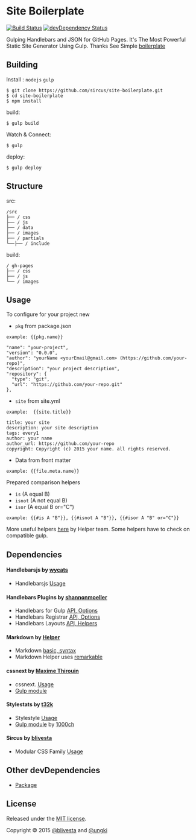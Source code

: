 # Site Boilerplate

[![Build Status](https://img.shields.io/travis/sircus/site-boilerplate/master.svg?style=flat)](https://travis-ci.org/sircus/site-boilerplate)
[![devDependency Status](https://david-dm.org/sircus/site-boilerplate/dev-status.svg)](https://david-dm.org/sircus/site-boilerplate#info=devDependencies&view=table)

Gulping Handlebars and JSON for GitHub Pages. It's The Most Powerful Static Site Generator Using Gulp. Thanks See Simple  [boilerplate](https://github.com/shannonmoeller/gulp-hb-boilerplate)

## Building

Install : `nodejs` `gulp`

```
$ git clone https://github.com/sircus/site-boilerplate.git
$ cd site-boilerplate
$ npm install
```

build:

```
$ gulp build
```

Watch & Connect:

```
$ gulp
```

deploy:

```
$ gulp deploy
```

## Structure

src:

```
/src
├── / css
├── / js
├── / data
├── / images
├── / partials
└──├── / include
```

build:

```
/ gh-pages
├── / css
├── / js
└── / images
```

## Usage

To configure for your project new

- `pkg` from package.json

```
example: {{pkg.name}}
```
```
"name": "your-project",
"version": "0.0.0",
"author": "yourName <yourEmail@gmail.com> (https://github.com/your-repo)",
"description": "your project description",
"repository": {
  "type": "git",
  "url": "https://github.com/your-repo.git"
},
```

- `site` from site.yml

```
example:  {{site.title}}
```
```
title: your site
description: your site description
tags: every1
author: your name
author_url: https://github.com/your-repo
copyright: Copyright (c) 2015 your name. all rights reserved.
```

- Data from front matter

```
example: {{file.meta.name}}
```

Prepared comparison helpers
- `is` (A equal B)
- `isnot` (A not equal B)
- `isor` (A equal B or="C")

```
example: {{#is A "B"}}, {{#isnot A "B"}}, {{#isor A "B" or="C"}}
```

More useful helpers [here](https://github.com/helpers) by Helper team. Some helpers have to check on compatible gulp.


## Dependencies

#### Handlebarsjs by [wycats](https://github.com/wycats)

- Handlebarsjs [Usage](https://github.com/wycats/handlebars.js)

#### Handlebars Plugins by [shannonmoeller](https://github.com/shannonmoeller)

- Handlebars for Gulp  [API, Options](https://github.com/shannonmoeller/gulp-hb)
- Handlebars Registrar [API, Options](https://github.com/shannonmoeller/handlebars-registrar)
- Handlebars Layouts [API, Helpers](https://github.com/shannonmoeller/handlebars-layouts)

#### Markdown by [Helper](https://github.com/helpers/helper-markdown)

- Markdown [basic, syntax](http://daringfireball.net/projects/markdown/)
- Markdown Helper uses [remarkable](https://github.com/jonschlinkert/remarkable)

#### cssnext by [Maxime Thirouin](https://github.com/MoOx)
- cssnext. [Usage](https://github.com/cssnext/cssnext)
- [Gulp module](https://github.com/cssnext/gulp-cssnext)

#### Stylestats by [t32k](https://github.com/t32k/)

- Stylestyle [Usage](https://github.com/t32k/stylestats)
- [Gulp module](https://github.com/1000ch/gulp-stylestats) by [1000ch](https://github.com/1000ch)

#### Sircus by [blivesta](https://github.com/sircus)
- Modular CSS Family [Usage](https://github.com/sircus/sircus)


## Other devDependencies

- [Package](https://github.com/sircus/site-boilerplate/blob/master/package.json)

## License
Released under the [MIT license](https://github.com/sircus/license/blob/master/LICENSE).

Copyright &copy; 2015 [@blivesta](https://github.com/blivesta) and [@ungki](https://github.com/ungki)
